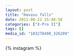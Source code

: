 ```yaml
---
layout: post
title: "Havasu falls"
date: 2011-08-21 15:48:58
categories: ["X-Pro II"]
tags: []
media_id: "183278408_326209"
---
```


{% instagram %}
